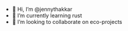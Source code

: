 - 👋 Hi, I’m @jennythakkar
- 🌱 I’m currently learning rust
- 💞️ I’m looking to collaborate on eco-projects
